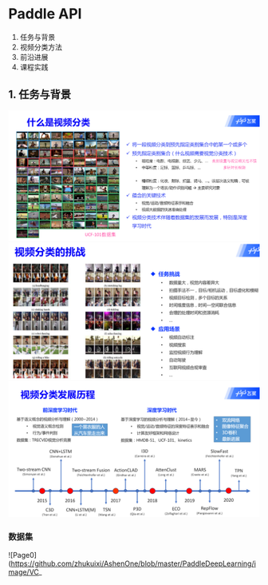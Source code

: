 # Paddle API
1. 任务与背景
2. 视频分类方法
3. 前沿进展
4. 课程实践

## 1. 任务与背景
![Page0](https://github.com/zhukuixi/AshenOne/blob/master/PaddleDeepLearning/image/VC_1.png)  
![Page0](https://github.com/zhukuixi/AshenOne/blob/master/PaddleDeepLearning/image/VC_2.png)  
![Page0](https://github.com/zhukuixi/AshenOne/blob/master/PaddleDeepLearning/image/VC_3.png)  
### 数据集  
![Page0](https://github.com/zhukuixi/AshenOne/blob/master/PaddleDeepLearning/image/VC_